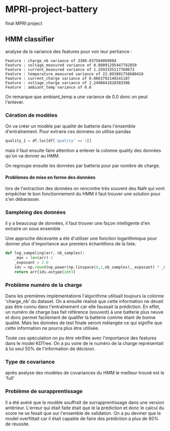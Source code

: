 # MPRI-project-battery
final MPRI project 

## HMM classifier 

analyse de la variance des features pour voir leur pertiance :
```
Feature : charge_nb variance of 3380.037504869084
Feature : voltage_measured variance of 0.08091295447782859
Feature : current_measured variance of 1.2593335117769673
Feature : temperature_measured variance of 22.893801758680418
Feature : current_charge variance of 0.8663792149241187
Feature : voltage_charge variance of 2.2496041828303306
Feature : ambiant_temp variance of 0.0
```
On remarque que ambiant_temp a une variance de 0.0 donc on peut l'enlever.


### Cération de modèles 

On va créer un modèle par qualité de batterie dans l'ensemble d'entraînement. Pour extraire ces données on utilise pandas 
``` python
quality_1 = df.loc[df['quality' == 1]]
```

mais il faut ensuite faire attention a enlever la colonne quality des données qu'on va donner au HMM.

On regroupe ensuite les données par batterie pour par nombre de charge.

#### Problèmes de mise en forme des données 

lors de l'extraction des données on rencontre très souvent des NaN qui vont empêcher le bon fonctionnement du HMM il faut trouver une solution pour s'en débarasser.

### Sampleing des données 
il y a beaucoup de données, il faut trouver une façon intelligente d'en extraire un sous ensemble 

Une approche décevante a été d'utiliser une fonction logarithmique pour donner plus d'importance aux premiers échantillons de la liste.

```python 
def log_sampeling(arr, nb_samples):
    _max = len(arr)-1 
    _exposant = 2.0 
    ids = np.round(np.power(np.linspace(0,1,nb_samples),_exposant) * _max)
    return arr[ids.astype(int)]
```

### Problème numéro de la charge

Dans les premières implémentations l'algorithme utilisait toujours la colonne 'charge_nb' du dataset. On a ensuite réalisé que cette information ne devait pas être connu dans l'entraînement car elle faussait la prédiction. En effet, un numéro de charge bas fait référence (souvent) à une batterie plus neuve et donc permet facilement de qualifer la batterie comme étant de bonne qualité. Mais les données de test finale seront mélangée ce qui signifie que cette information ne pourra plus être utilisée.

Toute ces spéculation on pu être vérifiée avec l'importance des features dans le model KDTree. On a pu voire de le numéro de la charge représentait à lui seul 50% de l'information de décision.

### Type de covariance
après analyse des modèles de covariances du HMM le meilleur trouvé est le 'full'

### Problème de surapprentissage

Il a été avéré que le modèle souffrait de surrapprentissage dans une version antérieur. L'erreur qui était faite était que le la prédiction et donc le calcul du score ne se fesait que sur l'ensemble de validation. On a pu deviner que le model overfittait car il était capable de faire des prédiction a plus de 80% de réussite. 